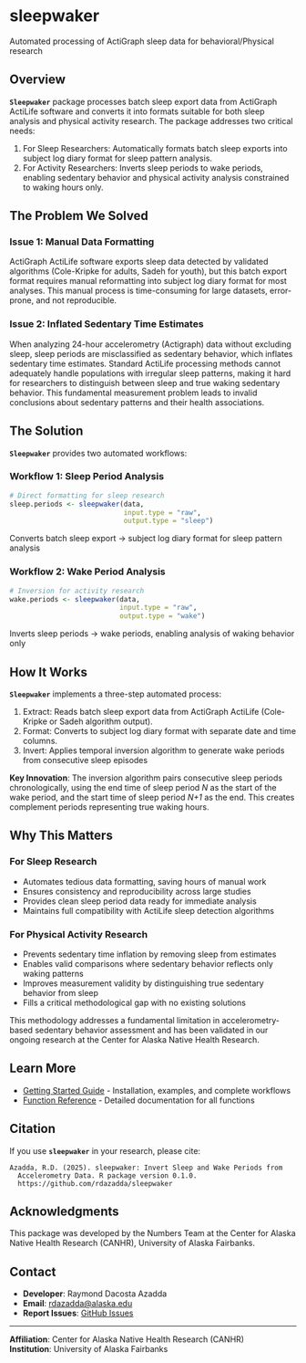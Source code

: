 
# sleepwaker

Automated processing of ActiGraph sleep data for behavioral/Physical
research

## Overview

**`Sleepwaker`** package processes batch sleep export data from
ActiGraph ActiLife software and converts it into formats suitable for
both sleep analysis and physical activity research. The package
addresses two critical needs:

1.  For Sleep Researchers: Automatically formats batch sleep exports
    into subject log diary format for sleep pattern analysis.
2.  For Activity Researchers: Inverts sleep periods to wake periods,
    enabling sedentary behavior and physical activity analysis
    constrained to waking hours only.

## The Problem We Solved

### Issue 1: Manual Data Formatting

ActiGraph ActiLife software exports sleep data detected by validated
algorithms (Cole-Kripke for adults, Sadeh for youth), but this batch
export format requires manual reformatting into subject log diary format
for most analyses. This manual process is time-consuming for large
datasets, error-prone, and not reproducible.

### Issue 2: Inflated Sedentary Time Estimates

When analyzing 24-hour accelerometry (Actigraph) data without excluding
sleep, sleep periods are misclassified as sedentary behavior, which
inflates sedentary time estimates. Standard ActiLife processing methods
cannot adequately handle populations with irregular sleep patterns,
making it hard for researchers to distinguish between sleep and true
waking sedentary behavior. This fundamental measurement problem leads to
invalid conclusions about sedentary patterns and their health
associations.

## The Solution

**`Sleepwaker`** provides two automated workflows:

### Workflow 1: Sleep Period Analysis

``` r
# Direct formatting for sleep research
sleep.periods <- sleepwaker(data, 
                            input.type = "raw", 
                            output.type = "sleep")
```

Converts batch sleep export → subject log diary format for sleep pattern
analysis

### Workflow 2: Wake Period Analysis

``` r
# Inversion for activity research
wake.periods <- sleepwaker(data, 
                           input.type = "raw", 
                           output.type = "wake")
```

Inverts sleep periods → wake periods, enabling analysis of waking
behavior only

## How It Works

**`Sleepwaker`** implements a three-step automated process:

1.  Extract: Reads batch sleep export data from ActiGraph ActiLife
    (Cole-Kripke or Sadeh algorithm output).
2.  Format: Converts to subject log diary format with separate date and
    time columns.
3.  Invert: Applies temporal inversion algorithm to generate wake
    periods from consecutive sleep episodes

**Key Innovation**: The inversion algorithm pairs consecutive sleep
periods chronologically, using the end time of sleep period *N* as the
start of the wake period, and the start time of sleep period *N+1* as
the end. This creates complement periods representing true waking hours.

## Why This Matters

### For Sleep Research

- Automates tedious data formatting, saving hours of manual work
- Ensures consistency and reproducibility across large studies
- Provides clean sleep period data ready for immediate analysis
- Maintains full compatibility with ActiLife sleep detection algorithms

### For Physical Activity Research

- Prevents sedentary time inflation by removing sleep from estimates
- Enables valid comparisons where sedentary behavior reflects only
  waking patterns
- Improves measurement validity by distinguishing true sedentary
  behavior from sleep
- Fills a critical methodological gap with no existing solutions

This methodology addresses a fundamental limitation in
accelerometry-based sedentary behavior assessment and has been validated
in our ongoing research at the Center for Alaska Native Health Research.

## Learn More

- [Getting Started
  Guide](https://rdazadda.github.io/sleepwaker/articles/getting-started.html) -
  Installation, examples, and complete workflows
- [Function
  Reference](https://rdazadda.github.io/sleepwaker/reference/index.html) -
  Detailed documentation for all functions

## Citation

If you use **`sleepwaker`** in your research, please cite:

    Azadda, R.D. (2025). sleepwaker: Invert Sleep and Wake Periods from 
      Accelerometry Data. R package version 0.1.0.
      https://github.com/rdazadda/sleepwaker

## Acknowledgments

This package was developed by the Numbers Team at the Center for Alaska
Native Health Research (CANHR), University of Alaska Fairbanks.

## Contact

- **Developer**: Raymond Dacosta Azadda  
- **Email**: <rdazadda@alaska.edu>
- **Report Issues**: [GitHub
  Issues](https://github.com/rdazadda/sleepwaker/issues)

------------------------------------------------------------------------

**Affiliation**: Center for Alaska Native Health Research (CANHR)  
**Institution**: University of Alaska Fairbanks

